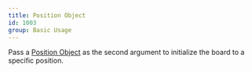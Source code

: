```yaml
---
title: Position Object
id: 1003
group: Basic Usage
---
```


Pass a <a href="docs.html#position_object">Position Object</a> as the second argument to initialize the board to a specific position.
